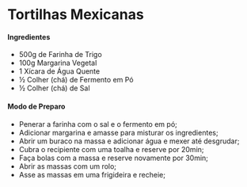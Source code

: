 # Tortilhas Mexicanas

#### Ingredientes

- 500g de Farinha de Trigo
- 100g Margarina Vegetal
- 1 Xícara de Água Quente
- ½ Colher (chá) de Fermento em Pó
- ½ Colher (chá) de Sal

#### Modo de Preparo

- Penerar a farinha com o sal e o fermento em pó;
- Adicionar margarina e amasse para misturar os ingredientes;
- Abrir um buraco na massa e adicionar água e mexer até desgrudar;
- Cubra o recipiente com uma toalha e reserve por 20min;
- Faça bolas com a massa e reserve novamente por 30min;
- Abrir as massas com um rolo;
- Asse as massas em uma frigideira e recheie;